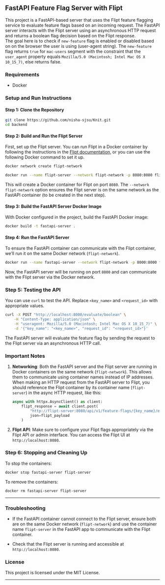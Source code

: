 ## FastAPI Feature Flag Server with Flipt

This project is a FastAPI-based server that uses the Flipt feature flagging service to evaluate feature flags based on an incoming request. 
The FastAPI server interacts with the Flipt server using an asynchronous HTTP request and returns a boolean flag decision based on the Flipt response.<br>
The goal here is to check if `new-feature` flag is enabled or disabled based on on the browser the user is using (user-agent string).
The `new-feature` flag returns `true` for `mac-users` segment with the constraint that the `user_agent` property equals `Mozilla/5.0 (Macintosh; Intel Mac OS X 10_15_7)`, else returns false.

### Requirements

- Docker

### Setup and Run Instructions

#### Step 1: Clone the Repository

```bash
git clone https://github.com/nisha-sjsu/Knit.git
cd backend
```

#### Step 2: Build and Run the Flipt Server

First, set up the Flipt server. You can run Flipt in a Docker container by following the instructions in the [Flipt documentation](https://docs.flipt.io/introduction#quickstart), or you can use the following Docker command to set it up.

```bash
docker network create flipt-network

docker run --name flipt-server --network flipt-network -p 8080:8080 flipt/flipt:latest
```

This will create a Docker container for Flipt on port `8080`. The `--network flipt-network` option ensures the Flipt server is on the same network as the FastAPI container (to be created in the next step).

#### Step 3: Build the FastAPI Server Docker Image

With Docker configured in the project, build the FastAPI Docker image:

```bash
docker build -t fastapi-server .
```

#### Step 4: Run the FastAPI Server

To ensure the FastAPI container can communicate with the Flipt container, we’ll run it on the same Docker network (`flipt-network`).

```bash
docker run --name fastapi-server --network flipt-network -p 8000:8000 fastapi-server
```

Now, the FastAPI server will be running on port `8000` and can communicate with the Flipt server via the Docker network.

### Step 5: Testing the API

You can use `curl` to test the API. Replace `<key_name>` and `<request_id>` with appropriate values.

```bash
curl -X POST "http://localhost:8000/evaluate/boolean" \
    -H "Content-Type: application/json" \
    -H "useragent: Mozilla/5.0 (Macintosh; Intel Mac OS X 10_15_7)" \
    -d '{"key_name": "<key_name>", "request_id": "<request_id>"}'
```

The FastAPI server will evaluate the feature flag by sending the request to the Flipt server via an asynchronous HTTP call.

### Important Notes

1. **Networking**: Both the FastAPI server and the Flipt server are running in Docker containers on the same network (`flipt-network`). This allows them to communicate using container names instead of IP addresses. When making an HTTP request from the FastAPI server to Flipt, you should reference the Flipt container by its container name (`flipt-server`) in the async HTTP request, like this:

   ```python
   async with httpx.AsyncClient() as client:
       flipt_response = await client.post(
           "http://flipt-server:8080/api/v1/feature-flags/{key_name}/evaluate",
           json=flipt_payload
       )
   ```

2. **Flipt API**: Make sure to configure your Flipt flags appropriately via the Flipt API or admin interface. You can access the Flipt UI at `http://localhost:8080`.

### Step 6: Stopping and Cleaning Up

To stop the containers:

```bash
docker stop fastapi-server flipt-server
```

To remove the containers:

```bash
docker rm fastapi-server flipt-server
```

---

### Troubleshooting

- If the FastAPI container cannot connect to the Flipt server, ensure both are on the same Docker network (`flipt-network`) and use the container name `flipt-server` in the FastAPI app to communicate with the Flipt container.
  
- Check that the Flipt server is running and accessible at `http://localhost:8080`.

### License

This project is licensed under the MIT License.

---
